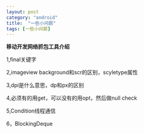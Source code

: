 ```yaml
---
layout: post
category: "android"
title:  "一些小问题"
tags: [一些小问题]
---
```

**移动开发网络抓包工具介绍**

1,final关键字

2,imageview background和scr的区别，scyletype属性

3,dpi是什么意思，dp和px的区别

4,必须有的用get，可以没有的用opt，然后做null check

5,Condition线程通信

6，BlockingDeque
